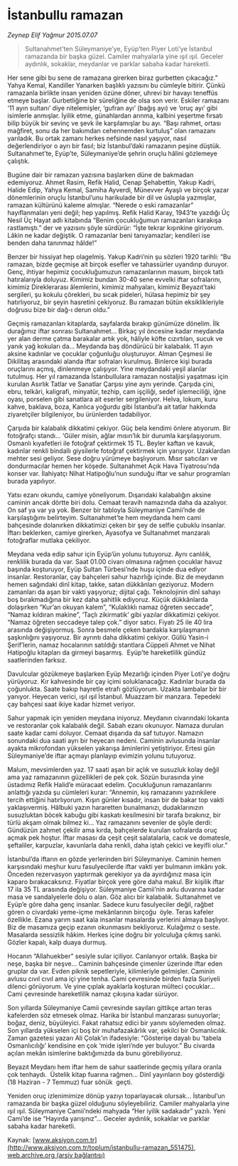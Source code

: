 # İstanbullu ramazan

*Zeynep Elif Yağmur 2015.07.07*

<div class="pNewsDetailMainContent" itemprop="articleBody">
 <blockquote>
  <p>
   Sultanahmet’ten Süleymaniye’ye, Eyüp’ten Piyer Loti’ye İstanbul ramazanda bir başka güzel. Camiler mahyalarla yine ışıl ışıl. Geceler aydınlık, sokaklar, meydanlar ve parklar sabaha kadar hareketli.
  </p>
 </blockquote>
 <p>
  Her sene gibi bu sene de ramazana girerken biraz gurbetten çıkacağız.” Yahya Kemal, Kandiller Yanarken başlıklı yazısını bu cümleyle bitirir. Çünkü ramazanla birlikte insan yeniden özüne döner, uhrevi bir havayı teneffüs etmeye başlar. Gurbetliğine bir süreliğine de olsa son verir. Eskiler ramazanı ‘11 ayın sultanı’ diye nitelemişler, ‘gufran ayı’ (bağış ayı) ve ‘oruç ayı’ gibi isimlerle anmışlar. İyilik etme, günahlardan arınma, kalbini yeşertme fırsatı bilip büyük bir sevinç ve şevk ile karşılamışlar bu ayı. “Başı rahmet, ortası mağfiret, sonu da her bakımdan cehennemden kurtuluş” olan ramazanı yarıladık. Bu ortak zamanı herkes nefsinde nasıl yaşıyor, nasıl değerlendiriyor o ayrı bir fasıl; biz İstanbul’daki ramazanın peşine düştük. Sultanahmet’te, Eyüp’te, Süleymaniye’de şehrin oruçlu hâlini gözlemeye çalıştık.
 </p>
 <p>
  Bugüne dair bir ramazan yazısına başlarken düne de bakmadan edemiyoruz. Ahmet Rasim, Refik Halid, Cenap Şehabettin, Yakup Kadri, Halide Edip, Yahya Kemal, Samiha Ayverdi, Münevver Ayaşlı ve birçok yazar dönemlerinin oruçlu İstanbul’unu harikulade bir dil ve üslupla yazmışlar, ramazan kültürünü kaleme almışlar. “Nerede o eski ramazanlar” hayıflanmaları yeni değil; hep yapılmış. Refik Halid Karay, 1943’te yazdığı Üç Nesil Üç Hayat adlı kitabında “Benim çocukluğumun ramazanları karakışa rastlamıştı.” der ve yazısını şöyle sürdürür: “İşte tekrar kışınkine giriyorum. Lâkin ne kadar değiştik. O ramazanlar beni tanıyamazlar; kendileri ise benden daha tanınmaz hâlde!”
 </p>
 <p>
  Benzer bir hissiyat hep olagelmiş. Yakup Kadri’nin şu sözleri 1920 tarihli: “Bu ramazan, bizde geçmişe ait birçok esefler ve tahassürler uyandırıp duruyor. Genç, ihtiyar hepimiz çocukluğumuzun ramazanlarının masum, birçok tatlı hatıralarıyla doluyuz. Kimimiz bundan 30-40 sene evvelki iftar sofralarını, kimimiz Direklerarası âlemlerini, kimimiz mahyaları, kimimiz Beyazıt’taki sergileri, şu kokulu çörekleri, bu sıcak pideleri, hülasa hepimiz bir şey hatırlıyoruz, bir şeyin hasretini çekiyoruz. Bu ramazan bütün eksiklikleriyle doğrusu bize bir dağ-ı derun oldu.”
 </p>
 <p>
  Geçmiş ramazanları kitaplarda, sayfalarda bırakıp günümüze dönelim. İlk durağımız iftar sonrası Sultanahmet… Birkaç yıl öncesine kadar meydanda yer alan derme çatma barakalar artık yok, hâliyle köfte cızırtıları, sucuk ve yanık yağ kokuları da… Meydanda baş döndürücü bir kalabalık. 11 ayın aksine kadınlar ve çocuklar çoğunluğu oluşturuyor. Alman Çeşmesi ile Dikilitaş arasındaki alanda iftar sofraları kurulmuş. Binlerce kişi burada oruçlarını açmış, dinlenmeye çalışıyor. Yine meydandaki yeşil alanlar tutulmuş. Her yıl ramazanda İstanbullulara ramazan nostaljisi yaşatması için kurulan Asırlık Tatlar ve Sanatlar Çarşısı yine aynı yerinde. Çarşıda çini, ebru, telkâri, kaligrafi, minyatür, tezhip, cam işçiliği, sedef işlemeciliği, iğne oyası, porselen gibi sanatlara ait eserler sergileniyor. Helva, lokum, kuru kahve, baklava, boza, Kanlıca yoğurdu gibi İstanbul’a ait tatlar hakkında ziyaretçiler bilgileniyor, bu ürünlerden tadabiliyor.
 </p>
 <p>
  Çarşıda bir kalabalık dikkatimi çekiyor. Güç bela kendimi önlere atıyorum. Bir fotoğrafçı standı… ‘Güler misin, ağlar mısın’lık bir durumla karşılaşıyorum. Osmanlı kıyafetleri ile fotoğraf çektirmek 15 TL. Beyler kaftan ve kavuk, kadınlar renkli bindallı giysilerle fotoğraf çektirmek için yarışıyor. Uzaklardan mehter sesi geliyor. Sese doğru yürümeye başlıyorum. Mısır satıcıları ve dondurmacılar hemen her köşede. Sultanahmet Açık Hava Tiyatrosu’nda konser var. İlahiyatçı Nihat Hatipoğlu’nun sunduğu iftar ve sahur programları burada yapılıyor.
 </p>
 <p>
  Yatsı ezanı okundu, camiye yöneliyorum. Dışarıdaki kalabalığın aksine caminin ancak dörtte biri dolu. Cemaat teravih namazında daha da azalıyor. On saf ya var ya yok. Benzer bir tabloyla Süleymaniye Camii’nde de karşılaştığımı belirteyim. Sultanahmet’te hem meydanda hem cami bahçesinde dolanırken dikkatimizi çeken bir şey de selfie çubuklu insanlar. İftarı beklerken, camiye girerken, Ayasofya ve Sultanahmet manzaralı fotoğraflar mutlaka çekiliyor.
 </p>
 <p>
  Meydana veda edip sahur için Eyüp’ün yolunu tutuyoruz. Aynı canlılık, renklilik burada da var. Saat 01.00 civarı olmasına rağmen çocuklar havuz başında koşturuyor, Eyüp Sultan Türbesi’nde huşu içinde dua ediyor insanlar. Restoranlar, çay bahçeleri sahur hazırlığı içinde. Biz de meydanın hemen sağındaki dinî kitap, takke, satan dükkânları geziyoruz. Modern zamanları da aşan bir vakti yaşıyoruz; dijital çağı. Teknolojinin dinî sahayı boş bırakmadığına bir kez daha şahitlik ediyoruz. Küçük dükkânlarda dolaşırken “Kur’an okuyan kalem”, “Kulaklıklı namaz öğreten seccade”, “Namaz kıldıran makine”, ‘Taçlı zikirmatik’ gibi yazılar dikkatimizi çekiyor. “Namaz öğreten seccadeye talep çok.” diyor satıcı. Fiyatı 25 ile 40 lira arasında değişiyormuş. Sonra besmele çeken bardakla karşılaşmanın şaşkınlığını yaşıyoruz. Bir ayrıntı daha dikkatimi çekiyor. Güllü Yasin-i Şerif’lerin, namaz hocalarının satıldığı stantlara Cüppeli Ahmet ve Nihat Hatipoğlu kitapları da girmeyi başarmış.  Eyüp’te hareketlilik gündüz saatlerinden farksız.
 </p>
 <p>
  Davulcular gözükmeye başlarken Eyüp Mezarlığı içinden Piyer Loti’ye doğru yürüyoruz. Kır kahvesinde bir çay içimi soluklanacağız. Kadınlar burada da çoğunlukta. Saate bakıp hayretle etrafı gözlüyorum. Uzakta lambalar bir bir yanıyor. Heyecan verici, ışıl ışıl İstanbul. Muazzam bir manzara. Tepedeki çay bahçesi saat ikiye kadar hizmet veriyor.
 </p>
 <p>
  Sahur yapmak için yeniden meydana iniyoruz. Meydanın civarındaki lokanta ve restoranlar çok kalabalık değil. Sabah ezanı okunuyor. Namaza durulan saate kadar cami doluyor. Cemaat dışarıda da saf tutuyor. Namazın sonundaki dua saati ayrı bir heyecan nedeni. Caminin avlusunda insanlar ayakta mikrofondan yükselen yakarışa âminlerini yetiştiriyor. Ertesi gün Süleymaniye’de iftar açmayı planlayıp evimizin yolunu tutuyoruz.
 </p>
 <p>
  Malum, mevsimlerden yaz. 17 saati aşan bir açlık ve susuzluk kolay değil ama yaz ramazanının güzellikleri de pek çok. Sözün burasında yine üstadımız Refik Halid’e müracaat edelim. Çocukluğunun ramazanlarını anlattığı yazıda şu cümleleri kurar: “Annemin, kış ramazanını yazınkilere tercih ettiğini hatırlıyorum. Kışın günler kısadır, insan bir de bakar top vakti yaklaşıvermiş. Hâlbuki yazın hararetten bunalmanızı, dudaklarınızın susuzluktan böcek kabuğu gibi kaskatı kesilmesini bir tarafa bırakınız, bir türlü akşam olmak bilmez ki... Yaz ramazanını sevenler de şöyle derdi: Gündüzün zahmet çekilir ama kırda, bahçelerde kurulan sofralarda oruç açmak pek hoştur. İftar masası da çeşit çeşit salatalarla, cacık ve domatesle, şeftaliler, karpuzlar, kavunlarla daha renkli, daha iştah çekici ve keyifli olur.”
 </p>
 <p>
  İstanbul’da iftarın en gözde yerlerinden biri Süleymaniye. Caminin hemen karşısındaki meşhur kuru fasulyecilerde iftar vakti yer bulmanın imkânı yok. Önceden rezervasyon yaptırmak gerekiyor ya da ayırdığınız masa için kaparo bırakacaksınız. Fiyatlar birçok yere göre daha makul. Bir kişilik iftar 17 ila 35 TL arasında değişiyor. Süleymaniye Camii’nin avlu duvarına kadar masa ve sandalyelerle dolu o alan. Göz alıcı bir kalabalık. Sultanahmet ve Eyüp’e göre daha genç insanlar. Sadece kuru fasulyeciler değil, rağbet gören o civardaki yeme-içme mekânlarının birçoğu  öyle. Teras kafeler özellikle. Ezana yarım saat kala insanlar masalarda yerlerini almaya başlıyor. Biz de masamıza geçip ezanın okunmasını bekliyoruz. Kulağımız o seste. Masalarda sessizlik hâkim. Herkes içine doğru bir yolculuğa çıkmış sanki. Gözler kapalı, kalp duaya durmuş.
 </p>
 <p>
  Hocanın “Allahuekber” sesiyle sular içiliyor. Canlanıyor ortalık. Başka bir neşe, başka bir neşve… Caminin bahçesinde çimenler üzerinde iftar eden gruplar da var. Evden piknik sepetleriyle, kilimleriyle gelmişler. Caminin avlusu cıvıl cıvıl ama içi yine tenha. Cami çevresinde birden fazla Suriyeli dilenci görüyorum. Ve yine çıplak ayaklarla koşturan mülteci çocuklar... Cami çevresinde hareketlilik namaz çıkışına kadar sürüyor.
 </p>
 <p>
  Son yıllarda Süleymaniye Camii çevresinde sayıları gittikçe artan teras kafelerden söz etmesek olmaz. Harika bir İstanbul manzarası sunuyorlar; boğaz, deniz, büyüleyici. Fakat rahatsız edici bir yanını söylemeden olmaz. Son yıllarda yükselen içi boş bir muhafazakârlık var, şekilci bir Osmanlıcılık. Zaman gazetesi yazarı Ali Çolak’ın ifadesiyle: “Gösterişe dayalı bu ‘tabela Osmanlıcılığı’ kendisine en çok ‘mide işleri’nde yer buluyor.” Bu civarda açılan mekân isimlerine baktığımızda da bunu görebiliyoruz.
 </p>
 <p>
  Beyazıt Meydanı hem iftar hem de sahur saatlerinde geçmiş yıllara oranla çok tenhaydı.  Üstelik kitap fuarına rağmen... Dinî yayınların boy gösterdiği (18 Haziran - 7 Temmuz) fuar sönük  geçti.
 </p>
 <p>
  Yeniden oruç izlenimimize dönüp yazıyı toparlayacak olursak… İstanbul’un ramazanda bir başka güzel olduğunu söyleyebiliriz. Camiler mahyalarla yine ışıl ışıl. Süleymaniye Camii’ndeki mahyada “Her iyilik sadakadır” yazılı. Yeni Cami’de ise “Hayırda yarışınız”… Geceler aydınlık, sokaklar ve parklar sabaha kadar hareketli.
 </p>
</div>


Kaynak: [www.aksiyon.com.tr](http://www.aksiyon.com.tr/toplum/istanbullu-ramazan_551475), [web.archive.org (arşiv bağlantısı)](http://web.archive.org/web/20150728231618/http://www.aksiyon.com.tr/toplum/istanbullu-ramazan_551475)
